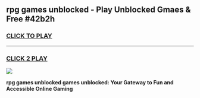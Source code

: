 
## rpg games unblocked - Play Unblocked Gmaes & Free #42b2h
<h3>
<a href="https://news.freeplayer.one?title=rpg_games_unblocked&ref=26F">CLICK TO PLAY</a></h3>
<hr>

<h3>
<a href="https://news.freeplayer.one?title=rpg_games_unblocked&ref=26F">CLICK 2 PLAY</a>
  
</h3>

<a href="https://news.freeplayer.one?title=rpg_games_unblocked&ref=26F/"><img src="https://clearcache.store/games.png"></a>


**rpg games unblocked games unblocked: Your Gateway to Fun and Accessible Online Gaming**

